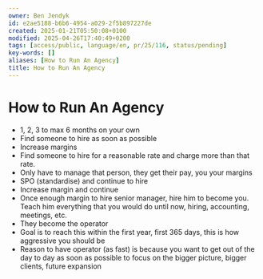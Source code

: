 ```yaml
---
owner: Ben Jendyk
id: e2ae5188-b6b6-4954-a029-2f5b897227de
created: 2025-01-21T05:50:08+0100
modified: 2025-04-26T17:40:49+0200
tags: [access/public, language/en, pr/25/116, status/pending]
key-words: []
aliases: [How to Run An Agency]
title: How to Run An Agency
---
```


# How to Run An Agency

- 1, 2, 3 to max 6 months on your own
- Find someone to hire as soon as possible
- Increase margins 
- Find someone to hire for a reasonable rate and charge more than that rate.
- Only have to manage that person, they get their pay, you your margins
- SPO (standardise) and continue to hire
- Increase margin and continue
- Once enough margin to hire senior manager, hire him to become you. Teach him everything that you would do until now, hiring, accounting, meetings, etc. 
- They become the operator 
- Goal is to reach this within the first year, first 365 days, this is how aggressive you should be
- Reason to have operator (as fast) is because you want to get out of the day to day as soon as possible to focus on the bigger picture, bigger clients, future expansion

